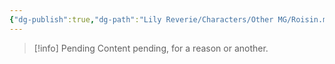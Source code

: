 ```yaml
---
{"dg-publish":true,"dg-path":"Lily Reverie/Characters/Other MG/Roisin.md","permalink":"/lily-reverie/characters/other-mg/roisin/","created":"2024-01-20T04:29:43.858-03:00","updated":"2024-01-20T04:34:22.774-03:00"}
---
```



>[!info] Pending
>Content pending, for a reason or another.